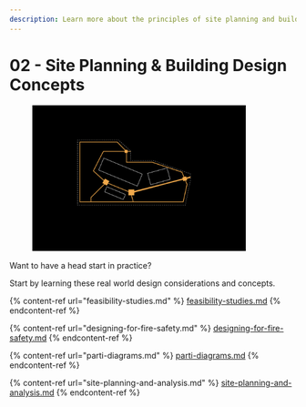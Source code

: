 ```yaml
---
description: Learn more about the principles of site planning and building design.
---
```


# 02 - Site Planning & Building Design Concepts

<div align="left"><figure><img src="../.gitbook/assets/ALB Chapter 2 -Site Planning.png" alt="" width="375"><figcaption></figcaption></figure></div>

Want to have a head start in practice?

Start by learning these real world design considerations and concepts.

{% content-ref url="feasibility-studies.md" %}
[feasibility-studies.md](feasibility-studies.md)
{% endcontent-ref %}

{% content-ref url="designing-for-fire-safety.md" %}
[designing-for-fire-safety.md](designing-for-fire-safety.md)
{% endcontent-ref %}

{% content-ref url="parti-diagrams.md" %}
[parti-diagrams.md](parti-diagrams.md)
{% endcontent-ref %}

{% content-ref url="site-planning-and-analysis.md" %}
[site-planning-and-analysis.md](site-planning-and-analysis.md)
{% endcontent-ref %}
